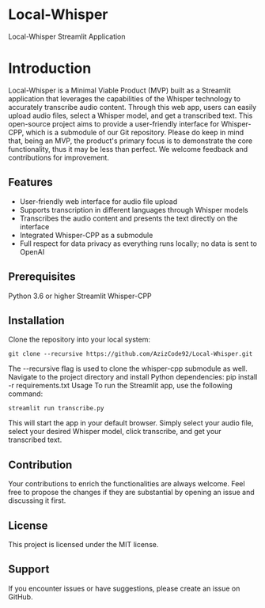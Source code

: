 # Local-Whisper

Local-Whisper Streamlit Application

# Introduction
Local-Whisper is a Minimal Viable Product (MVP) built as a Streamlit application that leverages the capabilities of the Whisper technology to accurately transcribe audio content. Through this web app, users can easily upload audio files, select a Whisper model, and get a transcribed text. This open-source project aims to provide a user-friendly interface for Whisper-CPP, which is a submodule of our Git repository. Please do keep in mind that, being an MVP, the product's primary focus is to demonstrate the core functionality, thus it may be less than perfect. We welcome feedback and contributions for improvement.

## Features

* User-friendly web interface for audio file upload
* Supports transcription in different languages through Whisper models
* Transcribes the audio content and presents the text directly on the interface
* Integrated Whisper-CPP as a submodule
* Full respect for data privacy as everything runs locally; no data is sent to OpenAI



## Prerequisites

Python 3.6 or higher
Streamlit
Whisper-CPP

## Installation

Clone the repository into your local system:
```
git clone --recursive https://github.com/AzizCode92/Local-Whisper.git
```
The --recursive flag is used to clone the whisper-cpp submodule as well.
Navigate to the project directory and install Python dependencies:
pip install -r requirements.txt
Usage
To run the Streamlit app, use the following command:
```
streamlit run transcribe.py
```
This will start the app in your default browser. Simply select your audio file, select your desired Whisper model, click transcribe, and get your transcribed text.

## Contribution
Your contributions to enrich the functionalities are always welcome. Feel free to propose the changes if they are substantial by opening an issue and discussing it first.

## License
This project is licensed under the MIT license.

## Support
If you encounter issues or have suggestions, please create an issue on GitHub.
